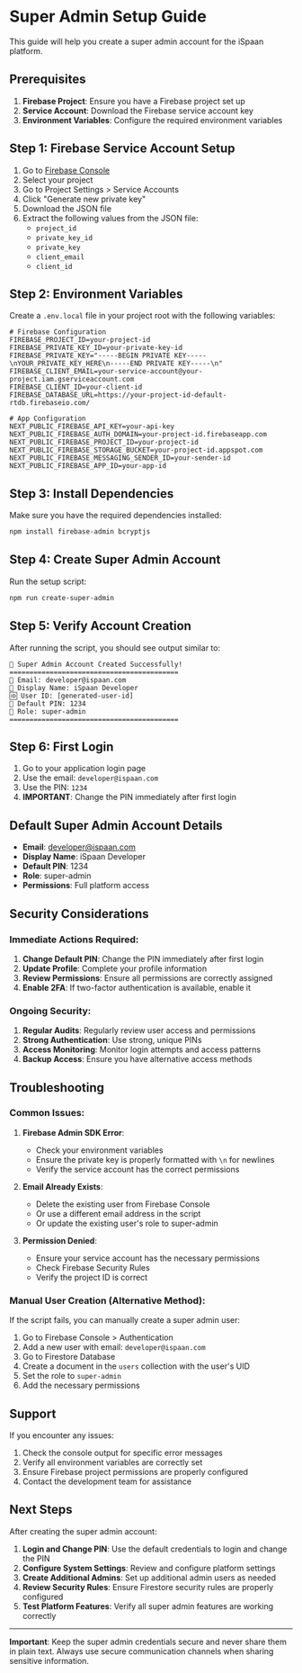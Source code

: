 # Super Admin Setup Guide

This guide will help you create a super admin account for the iSpaan platform.

## Prerequisites

1. **Firebase Project**: Ensure you have a Firebase project set up
2. **Service Account**: Download the Firebase service account key
3. **Environment Variables**: Configure the required environment variables

## Step 1: Firebase Service Account Setup

1. Go to [Firebase Console](https://console.firebase.google.com/)
2. Select your project
3. Go to Project Settings > Service Accounts
4. Click "Generate new private key"
5. Download the JSON file
6. Extract the following values from the JSON file:
   - `project_id`
   - `private_key_id`
   - `private_key`
   - `client_email`
   - `client_id`

## Step 2: Environment Variables

Create a `.env.local` file in your project root with the following variables:

```env
# Firebase Configuration
FIREBASE_PROJECT_ID=your-project-id
FIREBASE_PRIVATE_KEY_ID=your-private-key-id
FIREBASE_PRIVATE_KEY="-----BEGIN PRIVATE KEY-----\nYOUR_PRIVATE_KEY_HERE\n-----END PRIVATE KEY-----\n"
FIREBASE_CLIENT_EMAIL=your-service-account@your-project.iam.gserviceaccount.com
FIREBASE_CLIENT_ID=your-client-id
FIREBASE_DATABASE_URL=https://your-project-id-default-rtdb.firebaseio.com/

# App Configuration
NEXT_PUBLIC_FIREBASE_API_KEY=your-api-key
NEXT_PUBLIC_FIREBASE_AUTH_DOMAIN=your-project-id.firebaseapp.com
NEXT_PUBLIC_FIREBASE_PROJECT_ID=your-project-id
NEXT_PUBLIC_FIREBASE_STORAGE_BUCKET=your-project-id.appspot.com
NEXT_PUBLIC_FIREBASE_MESSAGING_SENDER_ID=your-sender-id
NEXT_PUBLIC_FIREBASE_APP_ID=your-app-id
```

## Step 3: Install Dependencies

Make sure you have the required dependencies installed:

```bash
npm install firebase-admin bcryptjs
```

## Step 4: Create Super Admin Account

Run the setup script:

```bash
npm run create-super-admin
```

## Step 5: Verify Account Creation

After running the script, you should see output similar to:

```
🎉 Super Admin Account Created Successfully!
==========================================
📧 Email: developer@ispaan.com
👤 Display Name: iSpaan Developer
🆔 User ID: [generated-user-id]
🔐 Default PIN: 1234
👑 Role: super-admin
==========================================
```

## Step 6: First Login

1. Go to your application login page
2. Use the email: `developer@ispaan.com`
3. Use the PIN: `1234`
4. **IMPORTANT**: Change the PIN immediately after first login

## Default Super Admin Account Details

- **Email**: developer@ispaan.com
- **Display Name**: iSpaan Developer
- **Default PIN**: 1234
- **Role**: super-admin
- **Permissions**: Full platform access

## Security Considerations

### Immediate Actions Required:

1. **Change Default PIN**: Change the PIN immediately after first login
2. **Update Profile**: Complete your profile information
3. **Review Permissions**: Ensure all permissions are correctly assigned
4. **Enable 2FA**: If two-factor authentication is available, enable it

### Ongoing Security:

1. **Regular Audits**: Regularly review user access and permissions
2. **Strong Authentication**: Use strong, unique PINs
3. **Access Monitoring**: Monitor login attempts and access patterns
4. **Backup Access**: Ensure you have alternative access methods

## Troubleshooting

### Common Issues:

1. **Firebase Admin SDK Error**: 
   - Check your environment variables
   - Ensure the private key is properly formatted with `\n` for newlines
   - Verify the service account has the correct permissions

2. **Email Already Exists**:
   - Delete the existing user from Firebase Console
   - Or use a different email address in the script
   - Or update the existing user's role to super-admin

3. **Permission Denied**:
   - Ensure your service account has the necessary permissions
   - Check Firebase Security Rules
   - Verify the project ID is correct

### Manual User Creation (Alternative Method):

If the script fails, you can manually create a super admin user:

1. Go to Firebase Console > Authentication
2. Add a new user with email: `developer@ispaan.com`
3. Go to Firestore Database
4. Create a document in the `users` collection with the user's UID
5. Set the role to `super-admin`
6. Add the necessary permissions

## Support

If you encounter any issues:

1. Check the console output for specific error messages
2. Verify all environment variables are correctly set
3. Ensure Firebase project permissions are properly configured
4. Contact the development team for assistance

## Next Steps

After creating the super admin account:

1. **Login and Change PIN**: Use the default credentials to login and change the PIN
2. **Configure System Settings**: Review and configure platform settings
3. **Create Additional Admins**: Set up additional admin users as needed
4. **Review Security Rules**: Ensure Firestore security rules are properly configured
5. **Test Platform Features**: Verify all super admin features are working correctly

---

**Important**: Keep the super admin credentials secure and never share them in plain text. Always use secure communication channels when sharing sensitive information.









